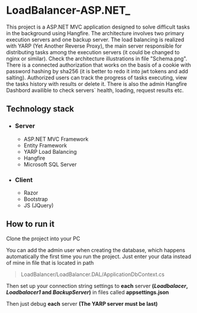 # LoadBalancer-ASP.NET_
This project is a ASP.NET MVC application designed to solve difficult tasks in the background using Hangfire. The architecture involves two primary execution servers and one backup server. The load balancing is realized with YARP (Yet Another Reverse Proxy), the main server responsible for distributing tasks among the execution servers (it could be changed to nginx or similar). Check the architecture illustrations in file "Schema.png". There is a connected authorization that works on the basis of a cookie with password hashing by sha256 (it is better to redo it into jwt tokens and add salting). Authorized users can track the progress of tasks executing, view the tasks history with results or delete it. There is also the admin Hangfire Dashbord availible to check servers` health, loading, request results etc. 

## Technology stack
- ### Server
  - ASP.NET MVC Framework
  - Entity Framework
  - YARP Load Balancing
  - Hangfire
  - Microsoft SQL Server
- ### Client
  - Razor
  - Bootstrap
  - JS (JQuery)

 ## How to run it
 Clone the project into your PC
 >
You can add the admin user when creating the database, which happens automatically the first time you run the project. Just enter your data instead of mine in file that is located in path
> LoadBalancer/LoadBalancer.DAL/ApplicationDbContext.cs
> 

Then set up your connection string settings to **each** server **(_Loadbalacer_, _Loadbalacer1_ and _BackupServer_)** in files called **appsettings.json** 
>
Then just debug **each** server **(The YARP server must be last)**
